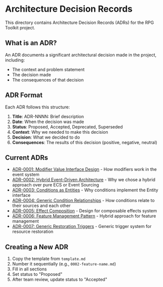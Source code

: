 # Architecture Decision Records

This directory contains Architecture Decision Records (ADRs) for the RPG Toolkit project.

## What is an ADR?

An ADR documents a significant architectural decision made in the project, including:
- The context and problem statement
- The decision made
- The consequences of that decision

## ADR Format

Each ADR follows this structure:
1. **Title**: ADR-NNNN: Brief description
2. **Date**: When the decision was made
3. **Status**: Proposed, Accepted, Deprecated, Superseded
4. **Context**: Why we needed to make this decision
5. **Decision**: What we decided to do
6. **Consequences**: The results of this decision (positive, negative, neutral)

## Current ADRs

- [ADR-0001: Modifier Value Interface Design](0001-modifier-value-interface.md) - How modifiers work in the event system
- [ADR-0002: Hybrid Event-Driven Architecture](0002-hybrid-architecture.md) - Why we chose a hybrid approach over pure ECS or Event Sourcing
- [ADR-0003: Conditions as Entities](0003-conditions-as-entities.md) - Why conditions implement the Entity interface
- [ADR-0004: Generic Condition Relationships](0004-condition-relationships.md) - How conditions relate to their sources and each other
- [ADR-0005: Effect Composition](0005-effect-composition.md) - Design for composable effects system
- [ADR-0006: Feature Management Pattern](0006-feature-management-pattern.md) - Hybrid approach for feature management
- [ADR-0007: Generic Restoration Triggers](0007-generic-restoration-triggers.md) - Generic trigger system for resource restoration

## Creating a New ADR

1. Copy the template from `template.md`
2. Number it sequentially (e.g., `0002-feature-name.md`)
3. Fill in all sections
4. Set status to "Proposed"
5. After team review, update status to "Accepted"